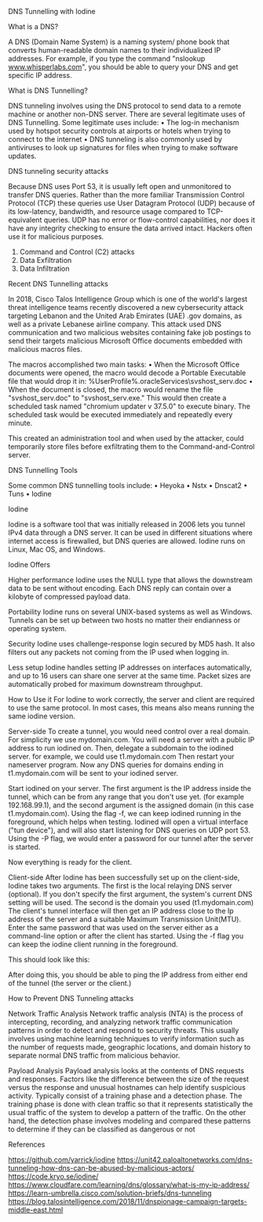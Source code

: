 DNS Tunnelling with Iodine

What is a DNS?

A DNS (Domain Name System) is a naming system/ phone book that converts human-readable domain names to their individualized IP addresses. For example, if you type the command "nslookup www.whisperlabs.com", you should be able to query your DNS and get specific IP address. 


What is DNS Tunnelling?

DNS tunneling involves using the DNS protocol to send data to a remote machine or another non-DNS server.
There are several legitimate uses of DNS Tunnelling. Some legitimate uses include: 
•	The log-in mechanism used by hotspot security controls at airports or hotels when trying to connect to the internet 
•	DNS tunneling is also commonly used by antiviruses to look up signatures for files when trying to make software updates.


DNS tunneling security attacks 

Because DNS uses Port 53, it is usually left open and unmonitored to transfer DNS queries.
Rather than the more familiar Transmission Control Protocol (TCP) these queries use User Datagram Protocol (UDP) because of its low-latency, bandwidth, and resource usage compared to TCP-equivalent queries. UDP has no error or flow-control capabilities, nor does it have any integrity checking to ensure the data arrived intact. Hackers often use it for malicious purposes.

1.	Command and Control (C2) attacks
2.	Data Exfiltration
3.	Data Infiltration


Recent DNS Tunnelling attacks

In 2018, Cisco Talos Intelligence Group which is one of the world's largest threat intelligence teams recently discovered a new cybersecurity attack targeting Lebanon and the United Arab Emirates (UAE) .gov domains, as well as a private Lebanese airline company. 
This attack used DNS communication and two malicious websites containing fake job postings to send their targets malicious Microsoft Office documents embedded with malicious macros files. 

The macros accomplished two main tasks:
•	When the Microsoft Office documents were opened, the macro would decode a Portable Executable file that would drop it in:
%UserProfile%\.oracleServices\svshost_serv.doc
•	When the document is closed, the macro would rename the file "svshost_serv.doc" to "svshost_serv.exe." This would then create a scheduled task named "chromium updater v 37.5.0" to execute binary. The scheduled task would be executed immediately and repeatedly every minute.

This created an administration tool and when used by the attacker, could temporarily store files before exfiltrating them to the Command-and-Control server.


DNS Tunnelling Tools

Some common DNS tunnelling tools include:
•	Heyoka
•	Nstx
•	Dnscat2
•	Tuns
•	Iodine


Iodine

Iodine is a software tool that was initially released in 2006 lets you tunnel IPv4 data through a DNS server. It can be used in different situations where internet access is firewalled, but DNS queries are allowed.
Iodine runs on Linux, Mac OS, and Windows.


Iodine Offers

Higher performance
Iodine uses the NULL type that allows the downstream data to be sent without encoding. Each DNS reply can contain over a kilobyte of compressed payload data.

Portability
Iodine runs on several UNIX-based systems as well as Windows. Tunnels can be set up between two hosts no matter their endianness or operating system.

Security
Iodine uses challenge-response login secured by MD5 hash. It also filters out any packets not coming from the IP used when logging in.

Less setup
Iodine handles setting IP addresses on interfaces automatically, and up to 16 users can share one server at the same time. Packet sizes are automatically probed for maximum downstream throughput.


How to Use it
For Iodine to work correctly, the server and client are required to use the same protocol. In most cases, this means also means running the same iodine version.

Server-side
To create a tunnel, you would need control over a real domain. For simplicity we use mydomain.com. You will need a server with a public IP address to run iodined on.
Then, delegate a subdomain to the iodined server. for example, we could use t1.mydomain.com
Then restart your nameserver program. Now any DNS queries for domains ending in t1.mydomain.com will be sent to your iodined server.

Start iodined on your server. The first argument is the IP address inside the tunnel, which can be from any range that you don't use yet. (for example 192.168.99.1), and the second argument is the assigned domain (in this case t1.mydomain.com). Using the flag -f, we can keep iodined running in the foreground, which helps when testing. 
Iodined will open a virtual interface ("tun device"), and will also start listening for DNS queries on UDP port 53. Using the -P flag, we would enter a password for our tunnel after the server is started.

Now everything is ready for the client.

Client-side
After Iodine has been successfully set up on the client-side, Iodine takes two arguments. 
The first is the local relaying DNS server (optional).
If you don't specify the first argument, the system's current DNS setting will be used. 
The second is the domain you used (t1.mydomain.com) 
The client's tunnel interface will then get an IP address close to the Ip address of the server and a suitable Maximum Transmission Unit(MTU). 
Enter the same password that was used on the server either as a command-line option or after the client has started. Using the -f flag you can keep the iodine client running in the foreground.

This should look like this:

 

After doing this, you should be able to ping the IP address from either end of the tunnel (the server or the client.) 

How to Prevent DNS Tunneling attacks

Network Traffic Analysis
Network traffic analysis (NTA) is the process of intercepting, recording, and analyzing network traffic communication patterns in order to detect and respond to security threats. 
This usually involves using machine learning techniques to verify information
such as the number of requests made, geographic locations, and domain history to separate normal DNS traffic from malicious behavior. 

Payload Analysis
Payload analysis looks at the contents of DNS requests and responses. Factors like the difference between the size of the request versus the response and unusual hostnames can help identify suspicious activity.
Typically consist of a training phase and a detection phase. The training phase is done with clean traffic so that it represents statistically the usual traffic of the system to develop a pattern of the traffic. On the other hand, the detection phase involves modeling and compared these patterns to determine if they can be classified as dangerous or not

References

https://github.com/yarrick/iodine
https://unit42.paloaltonetworks.com/dns-tunneling-how-dns-can-be-abused-by-malicious-actors/
https://code.kryo.se/iodine/
https://www.cloudfare.com/learning/dns/glossary/what-is-my-ip-address/
https://learn-umbrella.cisco.com/solution-briefs/dns-tunneling
https://blog.talosintelligence.com/2018/11/dnspionage-campaign-targets-middle-east.html
